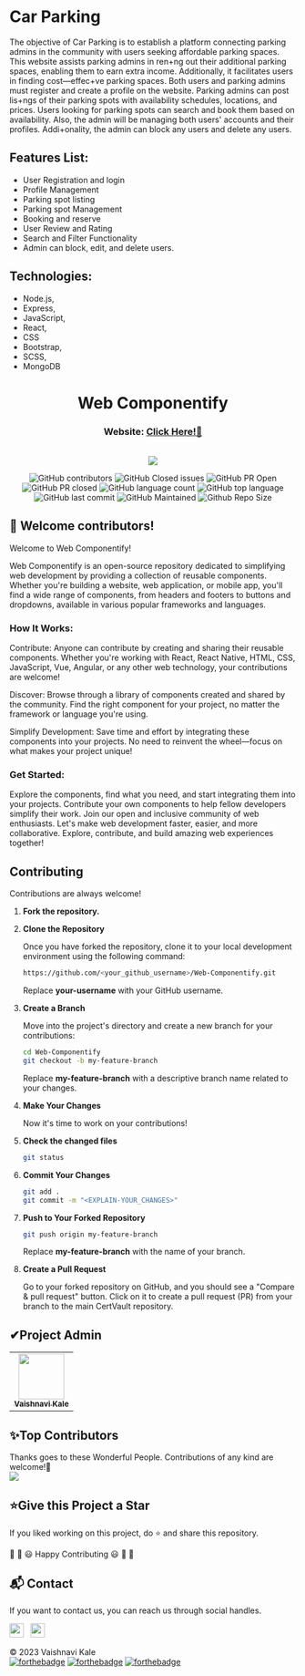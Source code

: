 # Car Parking
The objective of Car Parking is to establish a platform connecting parking admins in the
community with users seeking affordable parking spaces. This website assists parking admins in
ren+ng out their additional parking spaces, enabling them to earn extra income. Additionally, it
facilitates users in finding cost—effec+ve parking spaces. Both users and parking admins must
register and create a profile on the website. Parking admins can post lis+ngs of their parking spots
with availability schedules, locations, and prices. Users looking for parking spots can
search and book them based on availability. Also, the admin will be managing both users' accounts
and their profiles. Addi+onality, the admin can block any users and delete any users.
## Features List:
- User Registration and login
- Profile Management
- Parking spot listing
- Parking spot Management
- Booking and reserve
- User Review and Rating
- Search and Filter Functionality
- Admin can block, edit, and delete users.
## Technologies: 
- Node.js,
- Express,
- JavaScript,
- React,
- CSS
- Bootstrap,
- SCSS,
- MongoDB


<div align='center'>
  <h1>Web Componentify</h1>
  <h3>Website: <a href="https://www.google.com">Click Here!🎯</a></h3>
  <br/>
  <img src="https://skillicons.dev/icons?i=github,git,react,tailwind,html,css,js,vscode,vue"/>
</div>

<div align='center'>
  
![GitHub contributors](https://img.shields.io/github/contributors/vaishnavi-3969/Web-Componentify?style=for-the-badge&color=blue)
![GitHub Closed issues](https://img.shields.io/github/issues-closed-raw/vaishnavi-3969/Web-Componentify?style=for-the-badge&color=brightgreen)
![GitHub PR Open](https://img.shields.io/github/issues-pr/vaishnavi-3969/Web-Componentify?style=for-the-badge&color=aqua)
![GitHub PR closed](https://img.shields.io/github/issues-pr-closed-raw/vaishnavi-3969/Web-Componentify?style=for-the-badge&color=blue)
![GitHub language count](https://img.shields.io/github/languages/count/vaishnavi-3969/Web-Componentify?style=for-the-badge&color=brightgreen)
![GitHub top language](https://img.shields.io/github/languages/top/vaishnavi-3969/Web-Componentify?style=for-the-badge&color=aqua)
![GitHub last commit](https://img.shields.io/github/last-commit/vaishnavi-3969/Web-Componentify?style=for-the-badge&color=blue)
![GitHub Maintained](https://img.shields.io/badge/Maintained%3F-yes-brightgreen.svg?style=for-the-badge)
![Github Repo Size](https://img.shields.io/github/repo-size/vaishnavi-3969/Web-Componentify?style=for-the-badge&color=aqua)

</div>

## 🔴 Welcome contributors!
Welcome to Web Componentify!

Web Componentify is an open-source repository dedicated to simplifying web development by providing a collection of reusable components. Whether you're building a website, web application, or mobile app, you'll find a wide range of components, from headers and footers to buttons and dropdowns, available in various popular frameworks and languages.

### How It Works:

Contribute: Anyone can contribute by creating and sharing their reusable components. Whether you're working with React, React Native, HTML, CSS, JavaScript, Vue, Angular, or any other web technology, your contributions are welcome!

Discover: Browse through a library of components created and shared by the community. Find the right component for your project, no matter the framework or language you're using.

Simplify Development: Save time and effort by integrating these components into your projects. No need to reinvent the wheel—focus on what makes your project unique!

### Get Started:

Explore the components, find what you need, and start integrating them into your projects.
Contribute your own components to help fellow developers simplify their work.
Join our open and inclusive community of web enthusiasts.
Let's make web development faster, easier, and more collaborative. Explore, contribute, and build amazing web experiences together!

## Contributing
Contributions are always welcome!

1. **Fork the repository.**
2. **Clone the Repository**

   Once you have forked the repository, clone it to your local development environment using the following command:

   ```sh
   https://github.com/<your_github_username>/Web-Componentify.git
   ```

   Replace **your-username** with your GitHub username.

3. **Create a Branch**

   Move into the project's directory and create a new branch for your contributions:

   ```sh
   cd Web-Componentify
   git checkout -b my-feature-branch
   ```

   Replace **my-feature-branch** with a descriptive branch name related to your changes.

4. **Make Your Changes**

   Now it's time to work on your contributions!

5. **Check the changed files**

   ```sh
   git status
   ```

6. **Commit Your Changes**

   ```sh
   git add .
   git commit -m "<EXPLAIN-YOUR_CHANGES>"
   ```

7. **Push to Your Forked Repository**

   ```sh
   git push origin my-feature-branch
   ```

   Replace **my-feature-branch** with the name of your branch.

8. **Create a Pull Request**

   Go to your forked repository on GitHub, and you should see a "Compare & pull request" button. Click on it to create a pull request (PR) from your branch to the main CertVault repository.

<h2>✔Project Admin</h2>
<table>
  <tr>
    <td align="center">
  <a href="https://github.com/vaishnavi-3969">
<img src="https://notion-avatar.vercel.app/api/img/eyJmYWNlIjoxLCJub3NlIjoxMywibW91dGgiOjAsImV5ZXMiOjExLCJleWVicm93cyI6MywiZ2xhc3NlcyI6MTAsImhhaXIiOjI1LCJhY2Nlc3NvcmllcyI6MCwiZGV0YWlscyI6MCwiYmVhcmQiOjAsImZsaXAiOjAsImNvbG9yIjoicmdiYSgyNTUsIDAsIDAsIDApIiwic2hhcGUiOiJub25lIn0=" alt="" width="80px">
    <br />
  <sub><b>Vaishnavi Kale</b></sub></a>
  </tr>
</table>
  <h2>✨Top Contributors</h2>   
Thanks goes to these Wonderful People. Contributions of any kind are welcome!🚀 
<br/>
<a href="https://github.com/vaishnavi-3969/Web-Componentify/graphs/contributors">
  <img src="https://contrib.rocks/image?repo=vaishnavi-3969/Web-Componentify" />
</a>

<h2>⭐Give this Project a Star</h2>

If you liked working on this project, do ⭐ and share this repository.

🎉 🎊 😃 Happy Contributing 😃 🎊 🎉

<h2>📬 Contact</h2>

If you want to contact us, you can reach us through social handles.

<a href="https://twitter.com/abcd"><img src="https://seeklogo.com/images/T/twitter-icon-circle-blue-logo-0902F48837-seeklogo.com.png" width="25"></img></a>&nbsp;&nbsp; <a href="https://www.linkedin.com/in/abcd/"><img src="https://www.felberpr.com/wp-content/uploads/linkedin-logo.png" width="25"></img></a>


© 2023 Vaishnavi Kale
<br/>
[![forthebadge](https://forthebadge.com/images/badges/built-with-love.svg)](https://forthebadge.com) [![forthebadge](https://forthebadge.com/images/badges/built-by-developers.svg)](https://forthebadge.com) [![forthebadge](https://forthebadge.com/images/badges/built-with-swag.svg)](https://forthebadge.com) 
</div>

